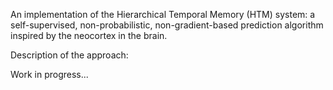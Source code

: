 An implementation of the Hierarchical Temporal Memory (HTM) system: a self-supervised, non-probabilistic, non-gradient-based prediction algorithm inspired by the neocortex in the brain.

Description of the approach: 

Work in progress...
